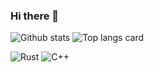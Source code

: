 ### Hi there 👋

![Github stats](https://github-readme-stats.vercel.app/api?username=Justarone&theme=cobalt&show_icons=true&count_private=true)
![Top langs card](https://github-readme-stats.vercel.app/api/top-langs/?username=Justarone&layout=compact)

![Rust](https://img.shields.io/badge/rust-%23000000.svg?&style=for-the-badge&logo=rust&logoColor=white)
![C++](https://img.shields.io/badge/c++%20-%2300599C.svg?&style=for-the-badge&logo=c%2B%2B&ogoColor=white)
